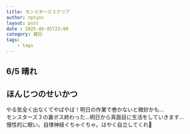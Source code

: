 ```yaml
---
title: モンスターズ３クリア
author: nptync
layout: post
date : 2025-06-05T23:00
category: 雑記
tags:
    - tags
---
```

## 6/5  晴れ
## ほんじつのせいかつ
やる気全く出なくてやばやば！明日の作業で巻かないと微妙かも...\
モンスターズ３の裏ボス終わった...明日から真面目に生活をしていきます...\
慢性的に眠い。自律神経ぐちゃぐちゃ。はやく自立してくれ🥲

